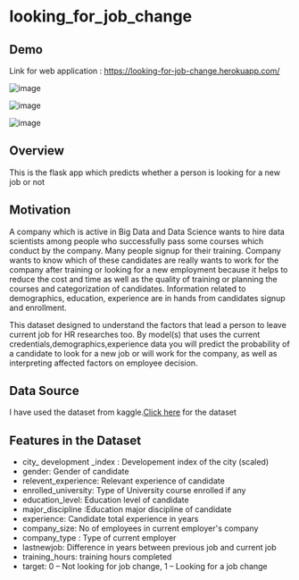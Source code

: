 # looking_for_job_change

## Demo
Link for web application : https://looking-for-job-change.herokuapp.com/

![image](https://user-images.githubusercontent.com/70757239/107154254-ef422600-6997-11eb-9ecf-3ea2ada19de4.png)

![image](https://user-images.githubusercontent.com/70757239/107154389-b6ef1780-6998-11eb-89ab-3a8e33cc4084.png)

![image](https://user-images.githubusercontent.com/70757239/107154401-c79f8d80-6998-11eb-98e7-003d203ee86d.png)


## Overview
This is the flask app which predicts whether a person is looking for a new job or not

## Motivation
A company which is active in Big Data and Data Science wants to hire data scientists among people who successfully pass some courses which conduct by the company. Many people signup for their training. Company wants to know which of these candidates are really wants to work for the company after training or looking for a new employment because it helps to reduce the cost and time as well as the quality of training or planning the courses and categorization of candidates. Information related to demographics, education, experience are in hands from candidates signup and enrollment.

This dataset designed to understand the factors that lead a person to leave current job for HR researches too. By model(s) that uses the current credentials,demographics,experience data you will predict the probability of a candidate to look for a new job or will work for the company, as well as interpreting affected factors on employee decision.

## Data Source
I have used the dataset from kaggle.[Click here](https://www.kaggle.com/arashnic/hr-analytics-job-change-of-data-scientists) for the dataset

## Features in the Dataset
- city_ development _index : Developement index of the city (scaled)
- gender: Gender of candidate
- relevent_experience: Relevant experience of candidate
- enrolled_university: Type of University course enrolled if any
- education_level: Education level of candidate
- major_discipline :Education major discipline of candidate
- experience: Candidate total experience in years
- company_size: No of employees in current employer's company
- company_type : Type of current employer
- lastnewjob: Difference in years between previous job and current job
- training_hours: training hours completed
- target: 0 – Not looking for job change, 1 – Looking for a job change
